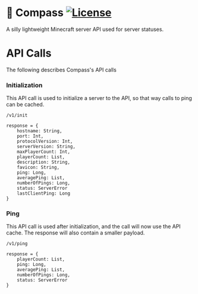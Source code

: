 # 📜️ Compass [![License](https://img.shields.io/badge/license-MIT-brightgreen.svg)](https://github.com/isebasus/Archive/blob/master/LICENSE)
A silly lightweight Minecraft server API used for server statuses.

# API Calls
The following describes Compass's API calls

### Initialization 
This API call is used to initialize a server to the API, so that way calls to ping can be cached.

``/v1/init``

```
response = {
    hostname: String,
    port: Int,
    protocolVersion: Int,
    serverVersion: String,
    maxPlayerCount: Int,
    playerCount: List,
    description: String,
    favicon: String,
    ping: Long,
    averagePing: List,
    numberOfPings: Long,
    status: ServerError
    lastClientPing: Long
}
```

### Ping
This API call is used after initialization, and the call will now use the API cache. The response will also contain a smaller payload. 

``/v1/ping``

```
response = {
    playerCount: List,
    ping: Long,
    averagePing: List,
    numberOfPings: Long,
    status: ServerError
}
```
